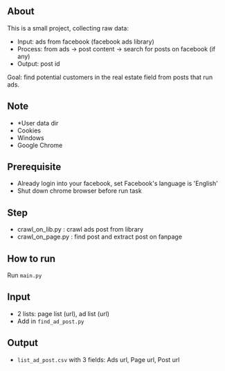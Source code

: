 ## About
This is a small project, collecting raw data:
- Input: ads from facebook (facebook ads library)
- Process: from ads -> post content -> search for posts on facebook (if any)
- Output: post id
  
Goal: find potential customers in the real estate field from posts that run ads.

## Note
* *User data dir
* Cookies
* Windows
* Google Chrome

## Prerequisite
* Already login into your facebook, set Facebook's language is 'English' 
* Shut down chrome browser before run task

## Step
+ crawl_on_lib.py : crawl ads post from library
+ crawl_on_page.py : find post and extract post on fanpage

## How to run
Run `main.py`

## Input
- 2 lists: page list (url), ad list (url)
- Add in `find_ad_post.py`

## Output
- `list_ad_post.csv` with 3 fields: Ads url, Page url, Post url


